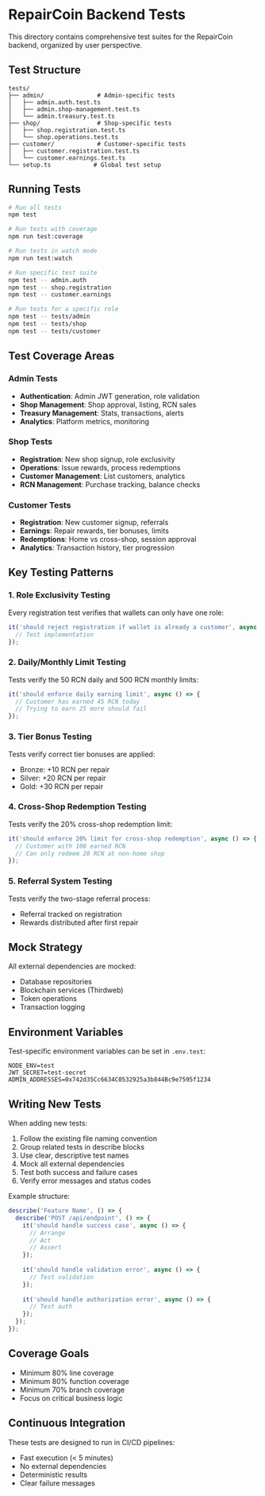# RepairCoin Backend Tests

This directory contains comprehensive test suites for the RepairCoin backend, organized by user perspective.

## Test Structure

```
tests/
├── admin/               # Admin-specific tests
│   ├── admin.auth.test.ts
│   ├── admin.shop-management.test.ts
│   └── admin.treasury.test.ts
├── shop/                # Shop-specific tests
│   ├── shop.registration.test.ts
│   └── shop.operations.test.ts
├── customer/            # Customer-specific tests
│   ├── customer.registration.test.ts
│   └── customer.earnings.test.ts
└── setup.ts            # Global test setup
```

## Running Tests

```bash
# Run all tests
npm test

# Run tests with coverage
npm run test:coverage

# Run tests in watch mode
npm run test:watch

# Run specific test suite
npm test -- admin.auth
npm test -- shop.registration
npm test -- customer.earnings

# Run tests for a specific role
npm test -- tests/admin
npm test -- tests/shop
npm test -- tests/customer
```

## Test Coverage Areas

### Admin Tests
- **Authentication**: Admin JWT generation, role validation
- **Shop Management**: Shop approval, listing, RCN sales
- **Treasury Management**: Stats, transactions, alerts
- **Analytics**: Platform metrics, monitoring

### Shop Tests
- **Registration**: New shop signup, role exclusivity
- **Operations**: Issue rewards, process redemptions
- **Customer Management**: List customers, analytics
- **RCN Management**: Purchase tracking, balance checks

### Customer Tests
- **Registration**: New customer signup, referrals
- **Earnings**: Repair rewards, tier bonuses, limits
- **Redemptions**: Home vs cross-shop, session approval
- **Analytics**: Transaction history, tier progression

## Key Testing Patterns

### 1. Role Exclusivity Testing
Every registration test verifies that wallets can only have one role:
```typescript
it('should reject registration if wallet is already a customer', async () => {
  // Test implementation
});
```

### 2. Daily/Monthly Limit Testing
Tests verify the 50 RCN daily and 500 RCN monthly limits:
```typescript
it('should enforce daily earning limit', async () => {
  // Customer has earned 45 RCN today
  // Trying to earn 25 more should fail
});
```

### 3. Tier Bonus Testing
Tests verify correct tier bonuses are applied:
- Bronze: +10 RCN per repair
- Silver: +20 RCN per repair
- Gold: +30 RCN per repair

### 4. Cross-Shop Redemption Testing
Tests verify the 20% cross-shop redemption limit:
```typescript
it('should enforce 20% limit for cross-shop redemption', async () => {
  // Customer with 100 earned RCN
  // Can only redeem 20 RCN at non-home shop
});
```

### 5. Referral System Testing
Tests verify the two-stage referral process:
- Referral tracked on registration
- Rewards distributed after first repair

## Mock Strategy

All external dependencies are mocked:
- Database repositories
- Blockchain services (Thirdweb)
- Token operations
- Transaction logging

## Environment Variables

Test-specific environment variables can be set in `.env.test`:
```
NODE_ENV=test
JWT_SECRET=test-secret
ADMIN_ADDRESSES=0x742d35Cc6634C0532925a3b844Bc9e7595f1234
```

## Writing New Tests

When adding new tests:
1. Follow the existing file naming convention
2. Group related tests in describe blocks
3. Use clear, descriptive test names
4. Mock all external dependencies
5. Test both success and failure cases
6. Verify error messages and status codes

Example structure:
```typescript
describe('Feature Name', () => {
  describe('POST /api/endpoint', () => {
    it('should handle success case', async () => {
      // Arrange
      // Act
      // Assert
    });
    
    it('should handle validation error', async () => {
      // Test validation
    });
    
    it('should handle authorization error', async () => {
      // Test auth
    });
  });
});
```

## Coverage Goals

- Minimum 80% line coverage
- Minimum 80% function coverage
- Minimum 70% branch coverage
- Focus on critical business logic

## Continuous Integration

These tests are designed to run in CI/CD pipelines:
- Fast execution (< 5 minutes)
- No external dependencies
- Deterministic results
- Clear failure messages